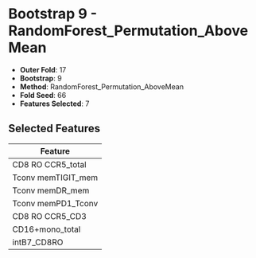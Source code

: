 # Bootstrap 9 - RandomForest_Permutation_AboveMean

- **Outer Fold**: 17
- **Bootstrap**: 9
- **Method**: RandomForest_Permutation_AboveMean
- **Fold Seed**: 66
- **Features Selected**: 7

## Selected Features

| Feature |
|---------|
| CD8 RO CCR5_total |
| Tconv memTIGIT_mem |
| Tconv memDR_mem |
| Tconv memPD1_Tconv |
| CD8 RO CCR5_CD3 |
| CD16+mono_total |
| intB7_CD8RO |
